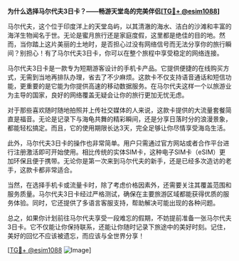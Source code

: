 **为什么选择马尔代夫3日卡？——畅游天堂岛的完美伴侣[[TG💪+ @esim1088](https://t.me/s/esim1088)]**

马尔代夫，这个位于印度洋上的天堂岛屿，以其清澈的海水、洁白的沙滩和丰富的海洋生物闻名于世。无论是蜜月旅行还是家庭度假，这里都是绝佳的目的地。然而，当你踏上这片美丽的土地时，是否担心过没有网络信号而无法分享你的旅行瞬间？别担心！有了马尔代夫3日卡，你可以在整个旅程中享受稳定的网络连接。

马尔代夫3日卡是一款专为短期游客设计的手机卡产品。它提供便捷的在线购买方式，无需到当地再排队办理，省去了不少麻烦。这款卡不仅支持语音通话和短信功能，更重要的是它能为你提供高速的移动数据服务。在马尔代夫这样一个以旅游业为主导的国家，良好的网络覆盖无疑会让你的旅行更加无忧无虑。

对于那些喜欢随时随地拍照并上传社交媒体的人来说，这款卡提供的大流量套餐简直是福音。无论是记录下与海龟共舞的精彩瞬间，还是分享日落时分的浪漫景象，都能轻松搞定。而且，它的使用期限长达3天，完全足够让你尽情享受海岛生活。

此外，马尔代夫3日卡的操作也非常简单。用户只需通过官方网站或者合作平台进行注册激活即可开始使用。相比传统的实体SIM卡，这种电子SIM卡（eSIM）更加环保且便于携带。无论你是第一次来到马尔代夫的新手，还是已经多次造访的老手，这款卡都非常适合。

当然，在选择手机卡或流量卡时，除了考虑价格因素外，还需要关注其覆盖范围和服务质量。马尔代夫3日卡经过严格测试，确保在主要旅游区域都能获得优质的服务体验。同时，它还提供了多语言客服支持，帮助解决可能出现的各种问题。

总之，如果你计划前往马尔代夫享受一段难忘的假期，不妨提前准备一张马尔代夫3日卡。它不仅能让你保持联系，还能让你随时记录下旅途中的美好时刻。记住，美好的回忆不应该被遗忘，而应该与全世界分享！

[[TG💪+ @esim1088](https://t.me/s/esim1088) ![Image](https://i.postimg.cc/4NQfJmqS/Snipaste-2025-05-13-00-14-12.png)]